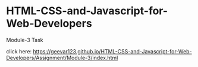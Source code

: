 # HTML-CSS-and-Javascript-for-Web-Developers

Module-3 Task

click here: https://geevar123.github.io/HTML-CSS-and-Javascript-for-Web-Developers/Assignment/Module-3/index.html
